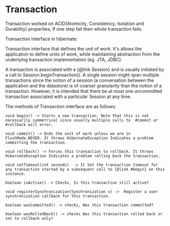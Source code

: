 # Transaction

Transaction worked on ACID(Atomicity, Consistency, Isolation and Durability) properties, If one step fail then whole transaction fails.

Transaction Interface in hibernate:

Transaction interface that defines the unit of work.
It's allows the application to define units of work, while maintaining abstraction from the underlying transaction implementation (eg. JTA, JDBC).

A transaction is associated with a {@link Session} and is usually initiated by a call to
Session.beginTransaction().
A single session might span multiple transactions since the notion of a session (a conversation between the application and the datastore) is of coarser granularity than
the notion of a transaction.  However, it is intended that there be at most one uncommitted transaction associated with a particular  Session at any time.

The methods of Transaction interface are as follows:

    void begin() -> Starts a new transaction. Note that this is not necessarily symmetrical since usually multiple calls to  #commit or #rollback will error.

    void commit() -> Ends the unit of work unless we are in FlushMode.NEVER. It throws HibernateException Indicates a problem committing the transaction.

    void rollback() -> Forces this transaction to rollback. It throws HibernateException Indicates a problem rolling back the transaction.

    void setTimeout(int seconds)  -> It Set the transaction timeout for any transaction started by a subsequent call to {@link #begin} on this instance.

    boolean isActive() -> Checks, Is this transaction still active?

    void registerSynchronization(Synchronization s) ->  Register a user synchronization callback for this transaction.

    boolean wasCommitted() -> checks, Was this transaction committed?

    boolean wasRolledBack() -> checks Was this transaction rolled back or set to rollback only?
